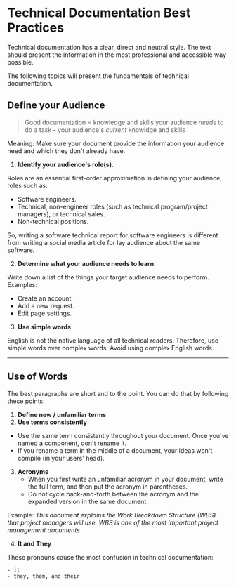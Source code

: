 # Technical Documentation Best Practices

Technical documentation has a clear, direct and neutral style. The text should present the information in the most professional and accessible way possible.

The following topics will present the fundamentals of technical documentation.

## Define your Audience

> Good documentation = knowledge and skills your audience *needs* to do a task **-** your audience's *current* knowldge and skills

Meaning: Make sure your document provide the information your audience need and which they don't already have.

1. **Identify your audience's role(s).**

Roles are an essential first-order approximation in defining your audience, roles such as:
- Software engineers.
- Technical, non-engineer roles (such as technical program/project managers), or technical sales.
- Non-technical positions.

So, writing a software technical report for software engineers is different from writing a social media article for lay audience about the same software.


2. **Determine what your audience needs to learn.**

Write down a list of the things your target audience needs to perform. Examples:
- Create an account.
- Add a new request.
- Edit page settings.


3. **Use simple words**

English is not the native language of all technical readers. Therefore, use simple words over complex words. Avoid using complex English words.

---------------------------------------------------------------------------------------------------

## Use of Words
The best paragraphs are short and to the point. You can do that by following these points:

1. **Define new / unfamiliar terms**
2. **Use terms consistently**
  - Use the same term consistently throughout your document. Once you've named a component, don't rename it.
  - If you rename a term in the middle of a document, your ideas won't compile (in your users' head).

3. **Acronyms**
   - When you first write an unfamiliar acronym in your document, write the full term, and then put the acronym in parentheses. 
   - Do not cycle back-and-forth between the acronym and the expanded version in the same document.

Example: *This document explains the Work Breakdown Structure (WBS) that project managers will use. WBS is one of the most important project management documents*

4. **It and They**

These pronouns cause the most confusion in technical documentation:

    - it
    - they, them, and their



